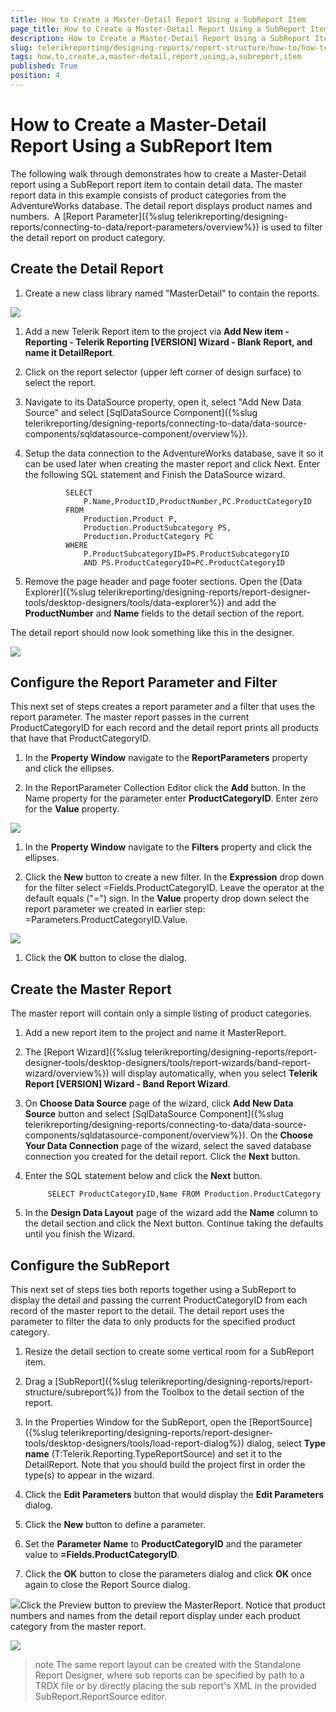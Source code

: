 ```yaml
---
title: How to Create a Master-Detail Report Using a SubReport Item
page_title: How to Create a Master-Detail Report Using a SubReport Item | for Telerik Reporting Documentation
description: How to Create a Master-Detail Report Using a SubReport Item
slug: telerikreporting/designing-reports/report-structure/how-to/how-to-create-a-master-detail-report-using-a-subreport-item
tags: how,to,create,a,master-detail,report,using,a,subreport,item
published: True
position: 4
---
```


# How to Create a Master-Detail Report Using a SubReport Item



The following walk through demonstrates how to create a Master-Detail report using a SubReport report item
        to contain detail data. The master report data in this example consists of product categories from the
        AdventureWorks database. The detail report displays product names and numbers. 
        A [Report Parameter]({%slug telerikreporting/designing-reports/connecting-to-data/report-parameters/overview%}) is used to filter the detail
        report on product category.
      

## Create the Detail Report

1. Create a new class library named "MasterDetail" to contain the reports.
              
  ![](images/MasterDetail0000.png)

1. Add a new Telerik Report item to the project via __Add New item - Reporting - Telerik Reporting [VERSION] Wizard - Blank Report, and name it DetailReport__.
            

1. Click on the report selector (upper left corner of design surface) to select the report.
            

1. Navigate to its DataSource property, open it, select "Add New Data Source" and
              select [SqlDataSource Component]({%slug telerikreporting/designing-reports/connecting-to-data/data-source-components/sqldatasource-component/overview%}).
            

1. Setup the data connection to the AdventureWorks database, save it so it can be used later when creating
              the master report and click Next. Enter the following SQL statement and Finish the DataSource wizard.
            

	
				SELECT 
					P.Name,ProductID,ProductNumber,PC.ProductCategoryID
				FROM 
					Production.Product P,
					Production.ProductSubcategory PS,
					Production.ProductCategory PC
				WHERE 
					P.ProductSubcategoryID=PS.ProductSubcategoryID
					AND PS.ProductCategoryID=PC.ProductCategoryID
					



1. Remove the page header and page footer sections. Open the [Data Explorer]({%slug telerikreporting/designing-reports/report-designer-tools/desktop-designers/tools/data-explorer%})
              and add the __ProductNumber__ and __Name__ fields to the
              detail section of the report.
            

The detail report should now look something like this in the designer.
          
  ![](images/MasterDetail0010.png)

## Configure the Report Parameter and Filter

This next set of steps creates a report parameter and a filter that uses the report parameter. The master
          report passes in the current ProductCategoryID for each record and the detail report prints all products that have
          that ProductCategoryID.
        

1. In the __Property Window__ navigate to the __ReportParameters__
              property and click the ellipses.
            

1. In the ReportParameter Collection Editor click the __Add__ button. In the Name property
              for the parameter enter __ProductCategoryID__. Enter zero for the __Value__ property.
              
  ![](images/MasterDetail0011.png)

1. In the __Property Window__ navigate to the __Filters__ property and click the ellipses.
            

1. Click the __New__ button to create a new filter. In the __Expression__ drop down
              for the filter select =Fields.ProductCategoryID. Leave the operator at the default equals ("=") sign. In the
              __Value__ property drop down select the report parameter we created in earlier step: =Parameters.ProductCategoryID.Value.
              
  ![](images/MasterDetail0013.png)

1. Click the __OK__ button to close the dialog.
            

## Create the Master Report

The master report will contain only a simple listing of product categories.

1. Add a new report item to the project and name it MasterReport.
            

1. The [Report Wizard]({%slug telerikreporting/designing-reports/report-designer-tools/desktop-designers/tools/report-wizards/band-report-wizard/overview%}) will display automatically, when you select
              __Telerik Report [VERSION] Wizard - Band Report Wizard__.
            

1. On __Choose Data Source__ page of the wizard, click __Add New Data Source__ button and select
              [SqlDataSource Component]({%slug telerikreporting/designing-reports/connecting-to-data/data-source-components/sqldatasource-component/overview%}). On the __Choose Your Data Connection__ page of the wizard,
              select the saved database connection you created for the detail report. Click the __Next__ button.
            

1. Enter the SQL statement below and click the __Next__ button.
            

	
			SELECT ProductCategoryID,Name FROM Production.ProductCategory
			



1. In the __Design Data Layout__ page of the wizard add the __Name__ column
              to the detail section and click the Next button. Continue taking the defaults until you finish the Wizard.
            

## Configure the SubReport

This next set of steps ties both reports together using a SubReport to display the detail and passing the current
          ProductCategoryID from each record of the master report to the detail. The detail report uses the parameter to filter the data
          to only products for the specified product category.
        

1. Resize the detail section to create some vertical room for a SubReport item.
            

1. Drag a [SubReport]({%slug telerikreporting/designing-reports/report-structure/subreport%}) from the Toolbox to the detail
              section of the report.
            

1. In the Properties Window for the SubReport, open the [ReportSource]({%slug telerikreporting/designing-reports/report-designer-tools/desktop-designers/tools/load-report-dialog%}) dialog, select __Type name__ (T:Telerik.Reporting.TypeReportSource) and set it to the DetailReport.
              Note that you should build the project first in order the type(s) to appear in the wizard. 
            

1. Click the __Edit Parameters__ button that would display the __Edit Parameters__
              dialog.
            

1. Click the __New__ button to define a parameter.
            

1. Set the __Parameter Name__ to __ProductCategoryID__ and the parameter value to __=Fields.ProductCategoryID__.
            

1. Click the __OK__ button to close the parameters dialog and click __OK__
              once again to close the Report Source dialog.
              
  ![](images/MasterDetail0014.png)Click the Preview button to preview the MasterReport. Notice that product numbers and names from the detail
              report display under each product category from the master report.
              
  ![](images/MasterDetail0016.png)

>note The same report layout can be created with the Standalone Report Designer, where sub reports can be specified            by path to a TRDX file or by directly placing the sub report's XML in the provided SubReport.ReportSource editor.          


